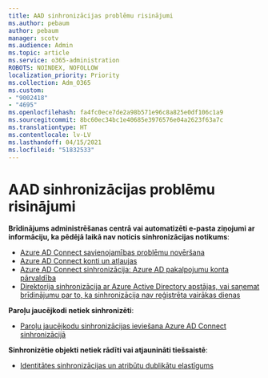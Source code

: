 ```yaml
---
title: AAD sinhronizācijas problēmu risinājumi
ms.author: pebaum
author: pebaum
manager: scotv
ms.audience: Admin
ms.topic: article
ms.service: o365-administration
ROBOTS: NOINDEX, NOFOLLOW
localization_priority: Priority
ms.collection: Adm_O365
ms.custom:
- "9002418"
- "4695"
ms.openlocfilehash: fa4fc0ece7de2a98b571e96c8a825e0df106c1a9
ms.sourcegitcommit: 8bc60ec34bc1e40685e3976576e04a2623f63a7c
ms.translationtype: HT
ms.contentlocale: lv-LV
ms.lasthandoff: 04/15/2021
ms.locfileid: "51832533"
---
```

# <a name="solutions-for-aad-synchronization-problems"></a>AAD sinhronizācijas problēmu risinājumi

**Brīdinājums administrēšanas centrā vai automatizēti e-pasta ziņojumi ar informāciju, ka pēdējā laikā nav noticis sinhronizācijas notikums**:

- [Azure AD Connect savienojamības problēmu novēršana](https://docs.microsoft.com/azure/active-directory/hybrid/tshoot-connect-connectivity)
- [Azure AD Connect konti un atļaujas](https://go.microsoft.com/fwlink/p/?LinkId=820598)
- [Azure AD Connect sinhronizācija: Azure AD pakalpojumu konta pārvaldība](https://docs.microsoft.com/azure/active-directory/hybrid/how-to-connect-azureadaccount)
- [Direktorija sinhronizācija ar Azure Active Directory apstājas, vai saņemat brīdinājumu par to, ka sinhronizācija nav reģistrēta vairākas dienas](https://support.microsoft.com/help/2882421/directory-synchronization-to-azure-active-directory-stops-or-you-re-warned-that-sync-hasn-t-registered-in-more-than-a-day)
 
**Paroļu jaucējkodi netiek sinhronizēti**:

- [Paroļu jaucējkodu sinhronizācijas ieviešana Azure AD Connect sinhronizācijā](https://docs.microsoft.com/azure/active-directory/hybrid/how-to-connect-password-hash-synchronization)

**Sinhronizētie objekti netiek rādīti vai atjaunināti tiešsaistē**:

- [Identitātes sinhronizācijas un atribūtu dublikātu elastīgums](https://docs.microsoft.com/azure/active-directory/hybrid/how-to-connect-syncservice-duplicate-attribute-resiliency)
